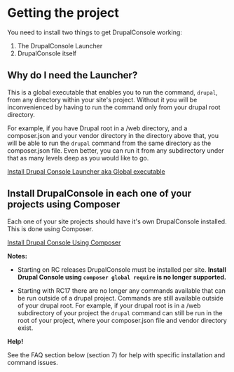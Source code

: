 # Getting the project
You need to install two things to get DrupalConsole working:
1. The DrupalConsole Launcher
2. DrupalConsole itself

## Why do I need the Launcher?
This is a global executable that enables you to run the command, `drupal`, from any directory within your site's project. 
Without it you will be inconvenienced by having to run the command only from your drupal root directory. 

For example, if you have Drupal root in a /web directory, and a composer.json and your vendor directory in the directory above that, you will be able to run the `drupal` command from the same directory as the composer.json file. Even better, you can run it from any subdirectory under that as many levels deep as you would like to go.

[Install Drupal Console Launcher aka Global executable](launcher)

## Install DrupalConsole in each one of your projects using Composer
Each one of your site projects should have it's own DrupalConsole installed. This is done using Composer.

[Install Drupal Console Using Composer](composer) 

**Notes:**
* Starting on RC releases DrupalConsole must be installed per site. **Install Drupal Console using `composer global require` is no longer supported.**

* Starting with RC17 there are no longer any commands available that can be run outside of a drupal project. Commands are still available outside of your drupal root. 
For example, if your drupal root is in a /web subdirectory of your project the `drupal` command can still be run in the root of your project, where your composer.json file and vendor directory exist. 

**Help!**

See the FAQ section below (section 7) for help with specific installation and command issues.
